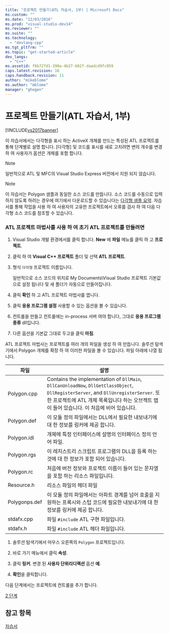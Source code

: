 ```yaml
---
title: "프로젝트 만들기(ATL 자습서, 1부) | Microsoft Docs"
ms.custom: ""
ms.date: "12/03/2016"
ms.prod: "visual-studio-dev14"
ms.reviewer: ""
ms.suite: ""
ms.technology: 
  - "devlang-cpp"
ms.tgt_pltfrm: ""
ms.topic: "get-started-article"
dev_langs: 
  - "C++"
ms.assetid: f6b727d1-390a-4b27-b82f-daadcd9fc059
caps.latest.revision: 16
caps.handback.revision: 11
author: "mikeblome"
ms.author: "mblome"
manager: "ghogen"
---
```

# 프로젝트 만들기(ATL 자습서, 1부)
[!INCLUDE[vs2017banner](../assembler/inline/includes/vs2017banner.md)]

이 자습서에서는 다각형을 표시 하는 ActiveX 개체를 만드는 특성된 ATL 프로젝트를 통해 단계별로 설명 합니다.  \[다각형\] 및 코드를 표시를 새로 고치려면 변의 개수를 변경 하 여 사용자가 옵션은 개체를 포함 합니다.  
  
> [!NOTE]
>  일반적으로 ATL 및 MFC의 Visual Studio Express 버전에서 지원 되지 않습니다.  
  
> [!NOTE]
>  이 자습서는 Polygon 샘플과 동일한 소스 코드를 만듭니다.  소스 코드를 수동으로 입력 하지 않도록 하려는 경우에 여기에서 다운로드할 수 있습니다는  [다각형 샘플 요약](../top/visual-cpp-samples.md).  자습서를 통해 작업을 사용 하 여 사용자의 고유한 프로젝트에서 오류를 검사 하 여 다음 다각형 소스 코드를 참조할 수 있습니다.  
  
### ATL 프로젝트 마법사를 사용 하 여 초기 ATL 프로젝트를 만들려면  
  
1.  Visual Studio 개발 환경에서를 클릭 합니다.  **New** 에  **파일** 메뉴를 클릭 하 고  **프로젝트**.  
  
2.  클릭 하 여  **Visual C\+\+ 프로젝트** 폴더 및 선택  **ATL 프로젝트**.  
  
3.  형식  `다각형` 프로젝트 이름입니다.  
  
     일반적으로 소스 코드의 위치로 My Documents\\Visual Studio 프로젝트 기본값으로 설정 됩니다 및 새 폴더가 자동으로 만들어집니다.  
  
4.  클릭  **확인** 하 고 ATL 프로젝트 마법사를 엽니다.  
  
5.  클릭  **응용 프로그램 설정** 사용할 수 있는 옵션을 볼 수 있습니다.  
  
6.  컨트롤을 만들고 컨트롤에는 in\-process 서버 여야 합니다, 그대로  **응용 프로그램 종류** dll입니다.  
  
7.  다른 옵션을 기본값 그대로 두고을 클릭  **마침**.  
  
 ATL 프로젝트 마법사는 프로젝트를 여러 개의 파일을 생성 하 여 만듭니다.  솔루션 탐색기에서 Polygon 개체를 확장 하 여 이러한 파일을 볼 수 있습니다.  파일 아래에 나열 됩니다.  
  
|파일|설명|  
|--------|--------|  
|Polygon.cpp|Contains the implementation of `DllMain`, `DllCanUnloadNow`, `DllGetClassObject`, `DllRegisterServer`, and `DllUnregisterServer`.  또한 프로젝트에 ATL 개체 목록입니다 하는 오브젝트 맵이 들어 있습니다.  이 처음에 비어 있습니다.|  
|Polygon.def|이 모듈 정의 파일에서는 DLL에서 필요한 내보내기에 대 한 정보를 링커에 제공 합니다.|  
|Polygon.idl|개체에 특정 인터페이스에 설명의 인터페이스 정의 언어 파일.|  
|Polygon.rgs|이 레지스트리 스크립트 프로그램의 DLL을 등록 하는 것에 대 한 정보가 포함 되어 있습니다.|  
|Polygon.rc|처음에 버전 정보와 프로젝트 이름이 들어 있는 문자열을 포함 하는 리소스 파일입니다.|  
|Resource.h|리소스 파일의 헤더 파일|  
|Polygonps.def|이 모듈 정의 파일에서는 아파트 경계를 넘어 호출을 지 원하는 프록시와 스텁 코드에 필요한 내보내기에 대 한 정보를 링커에 제공 합니다.|  
|stdafx.cpp|파일 `#include` ATL 구현 파일입니다.|  
|stdafx.h|파일 `#include` ATL 헤더 파일입니다.|  
  
1.  솔루션 탐색기에서 마우스 오른쪽의 `Polygon` 프로젝트입니다.  
  
2.  바로 가기 메뉴에서 클릭  **속성**.  
  
3.  클릭  **링커**.  변경 된  **사용자 단위리디렉션** 옵션  **예**.  
  
4.  **확인**을 클릭합니다.  
  
 다음 단계에서는 프로젝트에 컨트롤을 추가 합니다.  
  
 [2 단계](../atl/adding-a-control-atl-tutorial-part-2.md)  
  
## 참고 항목  
 [자습서](../atl/active-template-library-atl-tutorial.md)
